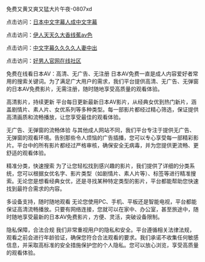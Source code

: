 免费又黄又爽又猛大片午夜-0807xd


点击访问：<a href="https://heiliaoxqkkct.pages.dev">日本中文字幕人成中文字幕</a>

点击访问：<a href="https://gda-c7m.pages.dev/">伊人天天久大香线蕉av色</a>

点击访问：<a href="https://heiliaoxqkkct.pages.dev">中文字幕久久久久人妻中出</a>

点击访问：<a href="https://fdhf-454.pages.dev/">好男人官网在线社区</a>


免费在线看日本AV：高清、无广告、无注册
日本AV免费一直是成人内容爱好者常用的搜索关键词。为了满足广大用户的需求，我们平台提供高清、无广告、无弹窗的日本AV免费影片，无需注册，随时随地享受高质量的观看体验。

高清影片，持续更新
平台每日更新最新日本AV影片，从经典女优到热门新片，涵盖剧情片、素人片、女优系列等多种类型。每一部影片都经过精心筛选，保证提供高清画质和流畅播放，让您享受最佳的观看体验。

无广告、无弹窗的流畅体验
与其他成人网站不同，我们平台专注于提供无广告、无弹窗的观看环境。告别那些令人烦恼的广告插播，您可以专心享受每一部精彩影片。平台中的所有影片都经过严格审核，确保安全无病毒，并为您提供更流畅、更舒适的观看体验。

精准分类，快速搜索
为了让您轻松找到感兴趣的影片，我们提供了详细的分类系统，您可以根据女优名字、影片类型（如剧情片、素人片等）、标签等进行精准搜索。无论您是想看经典女优，还是寻找某种特定类型的影片，平台都能帮助您快速找到最符合需求的内容。

多设备支持，随时随地观看
无论您使用PC、手机、平板还是智能电视，平台都能保证高清流畅播放。只要有网络连接，您就可以在家中、办公室，甚至旅途中，随时随地享受最新的日本AV免费影片，方便、灵活，突破设备限制。

隐私保障，合法合规
我们非常重视用户的隐私和安全。平台遵循相关法律法规，观看之前会进行年龄验证，确保您符合合法观看的要求。我们承诺不收集任何敏感信息，并采取高标准的安全措施保护您的个人隐私。您可以放心浏览，享受高质量的观看体验。


<span style="display:none;">[Canonical link]( https://github.com/562xda/35617 ）</span>
